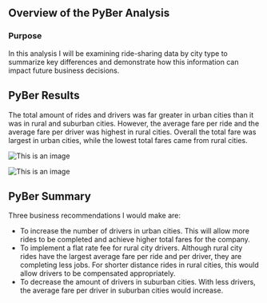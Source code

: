
## Overview of the PyBer Analysis

### Purpose

In this analysis I will be examining ride-sharing data by city type to summarize key differences and demonstrate how this information can impact future business decisions. 

## PyBer Results

The total amount of rides and drivers was far greater in urban cities than it was in rural and suburban cities. However, the average fare per ride and the average fare per driver was highest in rural cities. Overall the total fare was largest in urban cities, while the lowest total fares came from rural cities.

![This is an image]()

![This is an image]()


## PyBer Summary
Three business recommendations I would make are: 
- To increase the number of drivers in urban cities. This will allow more rides to be completed and achieve higher total fares for the company.
- To implement a flat rate fee for rural city drivers. Although rural city rides have the largest average fare per ride and per driver, they are completing less jobs. For shorter distance rides in rural cities, this would allow drivers to be compensated appropriately.
- To decrease the amount of drivers in suburban cities. With less drivers, the average fare per driver in suburban cities would increase.
